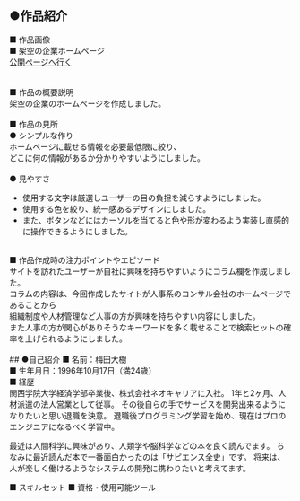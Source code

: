 ## ●作品紹介<br>
■ 作品画像<br>
■ 架空の企業ホームページ<br>
[公開ページへ行く](https://umedahiroki.github.io/github.io/)<br>  
<br>
■ 作品の概要説明<br>
架空の企業のホームページを作成しました。<br>
<br>
■ 作品の見所<br>
● シンプルな作り<br>
ホームページに載せる情報を必要最低限に絞り、<br>
どこに何の情報があるか分かりやすいようにしました。<br>
<br>
● 見やすさ<br>
* 使用する文字は厳選しユーザーの目の負担を減らすようにしました。<br>
* 使用する色を絞り、統一感あるデザインにしました。<br>
* また、ボタンなどにはカーソルを当てると色や形が変わるよう実装し直感的に操作できるようにしました。<br>
<br>
■ 作品作成時の注力ポイントやエピソード<br>
サイトを訪れたユーザーが自社に興味を持ちやすいようにコラム欄を作成しました。<br>
コラムの内容は、今回作成したサイトが人事系のコンサル会社のホームページであることから<br>
組織制度や人材管理など人事の方が興味を持ちやすい内容にしました。<br>
また人事の方が関心がありそうなキーワードを多く載せることで検索ヒットの確率を上げられるようにしました。<br>
<br>
## ●自己紹介
■ 名前：梅田大樹<br>
■ 生年月日：1996年10月17日（満24歳）<br>
■ 経歴<br>
関西学院大学経済学部卒業後、株式会社ネオキャリアに入社。
1年と2ヶ月、人材派遣の法人営業として従事。
その後自らの手でサービスを開発出来るようになりたいと思い退職を決意。
退職後プログラミング学習を始め、現在はプロのエンジニアになるべく学習中。

最近は人間科学に興味があり、人類学や脳科学などの本を良く読んでます。
ちなみに最近読んだ本で一番面白かったのは「サピエンス全史」です。
将来は、人が楽しく働けるようなシステムの開発に携わりたいと考えてます。

■ スキルセット
■ 資格・使用可能ツール


